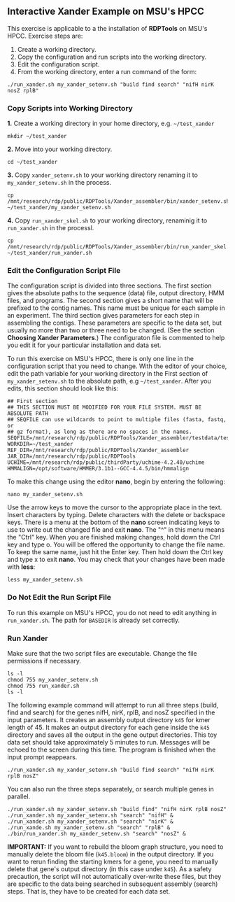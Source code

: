 ## Interactive Xander Example on MSU's HPCC

This exercise is applicable to a the installation of **RDPTools** on MSU's HPCC. Exercise steps are:

1. Create a working directory.
2. Copy the configuration and run scripts into the working directory.
3. Edit the configuration script.
4. From the working directory, enter a run command of the form:

```
./run_xander.sh my_xander_setenv.sh "build find search" "nifH nirK nosZ rplB"
```
### Copy Scripts into Working Directory

**1.** Create a working directory in your home directory, e.g. `~/test_xander`

```
mkdir ~/test_xander
```

**2.** Move into your working directory.

```
cd ~/test_xander
```

**3.** Copy `xander_setenv.sh` to your working directory renaming it to `my_xander_setenv.sh` in the process.

```
cp /mnt/research/rdp/public/RDPTools/Xander_assembler/bin/xander_setenv.sh ~/test_xander/my_xander_setenv.sh
```

**4.** Copy `run_xander_skel.sh` to your working directory, renaminig it to `run_xander.sh` in the processl.

```
cp /mnt/research/rdp/public/RDPTools/Xander_assembler/bin/run_xander_skel.sh ~/test_xander/run_xander.sh
```

### Edit the Configuration Script File

The configuration script is divided into three sections. The first section gives the absolute paths to the sequence (data) file, output directory, HMM files, and programs. The second section gives a short name that will be prefixed to the contig names. This name must be unique for each sample in an experiment. The third section gives parameters for each step in assembling the contigs. These parameters are specific to the data set, but usually no more than two or three need to be changed. (See the section **Choosing Xander Parameters**.) The configuraton file is commented to help you edit it for your particular installation and data set.

To run this exercise on MSU's HPCC, there is only one line in the configuration script that you need to change. With the editor of your choice, edit the path variable for your working directory in the First section of `my_xander_setenv.sh` to the absolute path, e.g `~/test_xander`. After you edits, this section should look like this:

```
## First section
## THIS SECTION MUST BE MODIFIED FOR YOUR FILE SYSTEM. MUST BE ABSOLUTE PATH
## SEQFILE can use wildcards to point to multiple files (fasta, fastq, or 
## gz format), as long as there are no spaces in the names.
SEQFILE=/mnt/research/rdp/public/RDPTools/Xander_assembler/testdata/test_reads.fa
WORKDIR=~/test_xander
REF_DIR=/mnt/research/rdp/public/RDPTools/Xander_assembler
JAR_DIR=/mnt/research/rdp/public/RDPTools
UCHIME=/mnt/research/rdp/public/thirdParty/uchime-4.2.40/uchime
HMMALIGN=/opt/software/HMMER/3.1b1--GCC-4.4.5/bin/hmmalign
```
To make this change using the editor **nano**, begin by entering the following:

```
nano my_xander_setenv.sh
```
Use the arrow keys to move the cursor to the appropriate place in the text. Insert characters by typing. Delete characters with the delete or backspace keys. There is a menu at the bottom of the **nano** screen indicating keys to use to write out the changed file and exit **nano**. The "^" in this menu means the "Ctrl" key. When you are finished making changes, hold down the Ctrl key and type o. You will be offered the opportunity to change the file name. To keep the same name, just hit the Enter key. Then hold down the Ctrl key and type x to exit **nano**. You may check that your changes have been made with **less**:

```
less my_xander_setenv.sh
```
### Do Not Edit the Run Script File

To run this example on MSU's HPCC, you do not need to edit anything in `run_xander.sh`. The path for `BASEDIR` is already set correctly.

### Run Xander

Make sure that the two script files are executable. Change the file permissions if necessary.

```
ls -l
chmod 755 my_xander_setenv.sh
chmod 755 run_xander.sh
ls -l
```

The following example command will attempt to run all three steps (build, find and search) for the genes nifH, nirK, rplB, and nosZ specified in the input parameters. It creates an assembly output directory `k45` for kmer length of 45. It makes an output directory for each gene inside the `k45` directory and saves all the output in the gene output directories. This toy data set should take approximately 5 minutes to run. Messages will be echoed to the screen during this time. The program is finished when the input prompt reappears.
    
```
./run_xander.sh my_xander_setenv.sh "build find search" "nifH nirK rplB nosZ"
```

You can also run the three steps separately, or search multiple genes in parallel.

```
./run_xander.sh my_xander_setenv.sh "build find" "nifH nirK rplB nosZ"
./run_xander.sh my_xander_setenv.sh "search" "nifH" &
./run_xander.sh my_xander_setenv.sh "search" "nirK" &
./run_xande.sh my_xander_setenv.sh "search" "rplB" &
./bin/run_xander.sh my_xander_setenv.sh "search" "nosZ" &
```

**IMPORTANT:** If you want to rebuild the bloom graph structure, you need to manually delete the bloom file (`k45.bloom`) in the output directory. If you want to rerun  finding the starting kmers for a gene, you need to manually delete that gene's output directory (in this case under `k45`). As a safety precaution, the script will not automatically over-write these files, but they are specific to the data being searched in subsequent assembly (search) steps. That is, they have to be created for each data set.

